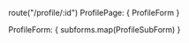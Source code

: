 route("/profile/:id")
ProfilePage:
{
    ProfileForm
}

ProfileForm: {
    subforms.map(ProfileSubForm)
}